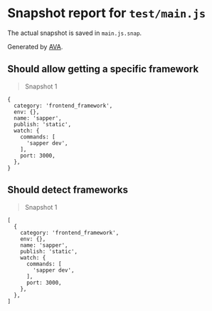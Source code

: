 # Snapshot report for `test/main.js`

The actual snapshot is saved in `main.js.snap`.

Generated by [AVA](https://ava.li).

## Should allow getting a specific framework

> Snapshot 1

    {
      category: 'frontend_framework',
      env: {},
      name: 'sapper',
      publish: 'static',
      watch: {
        commands: [
          'sapper dev',
        ],
        port: 3000,
      },
    }

## Should detect frameworks

> Snapshot 1

    [
      {
        category: 'frontend_framework',
        env: {},
        name: 'sapper',
        publish: 'static',
        watch: {
          commands: [
            'sapper dev',
          ],
          port: 3000,
        },
      },
    ]
